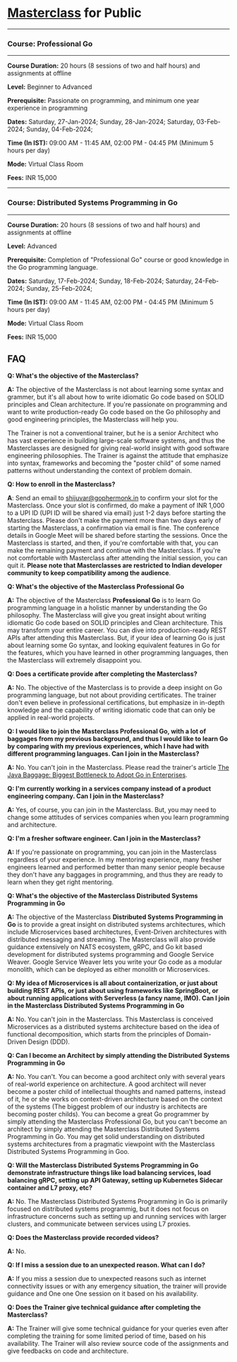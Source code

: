 
# [Masterclass](https://github.com/shijuvar/shijuvar/blob/master/masterclass.md) for Public  
-------------------------------
### Course: Professional Go
-------------------------------
**Course Duration:** 20 hours (8 sessions of two and half hours) and assignments at offline 

**Level:** Beginner to Advanced

**Prerequisite:** Passionate on programming, and minimum one year experience in programming 

**Dates:** Saturday, 27-Jan-2024; Sunday, 28-Jan-2024; Saturday, 03-Feb-2024; Sunday, 04-Feb-2024;

**Time (In IST):** 09:00 AM - 11:45 AM, 02:00 PM - 04:45 PM (Minimum 5 hours per day)

**Mode:** Virtual Class Room

**Fees:** INR 15,000

-------------------------------

### Course: Distributed Systems Programming in Go
-------------------------------
**Course Duration:** 20 hours (8 sessions of two and half hours) and assignments at offline 

**Level:** Advanced

**Prerequisite:** Completion of "Professional Go" course or good knowledge in the Go programming language.

**Dates:** Saturday, 17-Feb-2024; Sunday, 18-Feb-2024; Saturday, 24-Feb-2024; Sunday, 25-Feb-2024;

**Time (In IST):** 09:00 AM - 11:45 AM, 02:00 PM - 04:45 PM (Minimum 5 hours per day)

**Mode:** Virtual Class Room

**Fees:** INR 15,000

## FAQ
**Q: What's the objective of the Masterclass?**

**A:** The objective of the Masterclass is not about learning some syntax and grammer, but it's all about how to write idiomatic Go code based on SOLID principles and Clean architecture. If you're passionate on programming and want to write production-ready Go code based on the Go philosophy and good engineering principles, the Masterclass will help you. 

The Trainer is not a  conventional trainer, but he is a senior Architect who has vast experience in building large-scale software systems, and thus the Masterclasses are designed for giving real-world insight with good software engineering philosophies. The Trainer is against the attitude that emphasize into syntax, frameworks and becoming the "poster child" of some named patterns without understanding the context of problem domain.  

**Q: How to enroll in the Masterclass?**

**A**: Send an email to shijuvar@gophermonk.in to confirm your slot for the Masterclass. Once your slot is confirmed, do make a payment of INR 1,000 to a UPI ID (UPI ID will be shared via email) just 1-2 days before starting the Masterclass. Please don't make the payment more than two days early of starting the Masterclass, a confirmation via email is fine. The conference details in Google Meet will be shared before starting the sessions. Once the Masterclass is started, and then, if you're comfortable with that, you can make the remaining payment and continue with the Masterclass. If you're not comfortable with Masterclass after attending the initial session, you can quit it. 
<b>Please note that Masterclasses are restricted to Indian developer community to keep compatibility among the audience</b>.  

**Q: What's the objective of the Masterclass Professional Go**

**A:** The objective of the Masterclass **Professional Go** is to learn Go programming language in a holistic manner by understanding the Go philosophy. The Masterclass will give you great insight about writing idiomatic Go code based on SOLID principles and Clean architecture. This may transform your entire career.  You can dive into production-ready REST APIs after attending this Masterclass. But, if your idea of learning Go is just about learning some Go syntax, and looking equivalent features in Go for the features, which you have learned in other programming languages, then the Masterclass will extremely disappoint you. 

**Q: Does a certificate provide after completing the Masterclass?**

**A:** No. The objective of the Masterclass is to provide a deep insight on Go programming language, but not about providing certificates. The trainer don't even believe in professional certifications, but emphasize in in-depth knowledge and the capability of writing idiomatic code that can only be applied in real-world projects.

**Q: I would like to join the Masterclass Professional Go, with a lot of baggages from my previous background, and thus I would like to learn Go by comparing with my previous experiences, which I have had with different programming languages. Can I join in the Masterclass?**

**A:** No. You can't join in the Masterclass. Please read the trainer's article [The Java Baggage: Biggest Bottleneck to Adopt Go in Enterprises](https://medium.com/@shijuvar/the-java-baggage-biggest-bottleneck-to-adopt-go-in-enterprises-2a37c80d72d9).

**Q: I'm currently working in a services company instead of a product engineering company. Can I join in the Masterclass?**

**A:** Yes, of course, you can join in the Masterclass. But, you may need to change some attitudes of services companies when you learn programming and architecture. 

**Q: I'm a fresher software engineer. Can I join in the Masterclass?**

**A:** If you're passionate on programming, you can join in the Masterclass regardless of your experience. In my mentoring experience, many fresher engineers learned and performed better than many senior people because they don't have any baggages in programming, and thus they are ready to learn when they get right mentoring. 

**Q: What's the objective of the Masterclass Distributed Systems Programming in Go**

**A:** The objective of the Masterclass **Distributed Systems Programming in Go** is to provide a great insight on distributed systems architectures, which include Microservices based architectures, Event-Driven architectures with distributed messaging and streaming. The Masterclass will also provide guidance extensively on NATS ecosystem, gRPC, and Go kit based development for distributed systems programming and Google Service Weaver. Google Service Weaver lets you write your Go code as a modular monolith, which can be deployed as either monolith or Microservices. 

**Q: My idea of Microservices is all about containerization, or just about building REST APIs, or just about using frameworks like SpringBoot, or about running applications with Serverless (a fancy name, IMO). Can I join in the Masterclass Distributed Systems Programming in Go**

**A:** No. You can't join in the Masterclass. This Masterclass is conceived Microservices as a distributed systems architecture based on the idea of functional decomposition, which starts from the principles of Domain-Driven Design (DDD).

**Q: Can I become an Architect by simply attending the Distributed Systems Programming in Go**

**A:** No. You can't. You can become a good architect only with several years of real-world experience on architecture. A good architect will never become a poster child of intellectual thoughts and named patterns, instead of it, he or she works on context-driven architecture based on the context of the systems (The biggest problem of our industry is architects are becoming poster childs). You can become a great Go programmer by simply attending the Masterclass Professional Go, but you can't become an architect by simply attending the Masterclass Distributed Systems Programming in Go. You may get solid understanding on distributed systems architectures from a pragmatic viewpoint with the Masterclass Distributed Systems Programming in Goo.    

**Q: Will the Masterclass Distributed Systems Programming in Go demonstrate infrastructure things like load balancing services, load balancing gRPC, setting up API Gateway, setting up Kubernetes Sidecar container and L7 proxy, etc?**

**A:** No. The Masterclass Distributed Systems Programming in Go is primarily focused on distributed systems programmig, but it does not focus on infrastructure concerns such as setting up and running services with larger clusters, and communicate between services using L7 proxies.     

**Q: Does the Masterclass provide recorded videos?**

**A:** No. 

**Q: If I miss a session due to an unexpected reason. What can I do?**

**A:** If you miss a session due to unexpected reasons such as internet connectivity issues or with any emergency situation, the trainer will provide guidance and One one One session on it based on his availability.

**Q: Does the Trainer give technical guidance after completing the Masterclass?**

**A:** The Trainer will give some technical guidance for your queries even after completing the training for some limited period of time, based on his availability. The Trainer will also review source code of the assignments and give feedbacks on code and architecture.    



